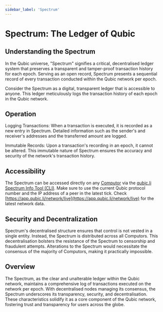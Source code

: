 ```yaml
---
sidebar_label: 'Spectrum'
---
```


# Spectrum: The Ledger of Qubic

## Understanding the Spectrum
In the Qubic universe, "Spectrum" signifies a critical, decentralised ledger system that preserves a transparent and tamper-proof transaction history for each epoch. Serving as an open record, Spectrum presents a sequential record of every transaction conducted within the Qubic network per epoch.

Consider the Spectrum as a digital, transparent ledger that is accessible to anyone. This ledger meticulously logs the transaction history of each epoch in the Qubic network.

## Operation
Logging Transactions: When a transaction is executed, it is recorded as a new entry in Spectrum. Detailed information such as the sender's and receiver's addresses and the transferred amount are logged.

Immutable Records: Upon a transaction's recording in an epoch, it cannot be altered. This immutable nature of Spectrum ensures the accuracy and security of the network's transaction history.

## Accessibility
The Spectrum can be accessed directly on any [Computor](/learn/nodes) via the [qubic.li Spectrum Info Tool (CLI)](https://github.com/qubic-li/spectrumInfo). Make sure to use the current Qubic protocol number and the IP address of a peer in the latest tick. Check [https://app.qubic.li/network/live](https://app.qubic.li/network/live) for the latest network data.

## Security and Decentralization
Spectrum's decentralised structure ensures that control is not vested in a single entity. Instead, the Spectrum is distributed across all Computors. This decentralisation bolsters the resistance of the Spectrum to censorship and fraudulent attempts. Alterations to the Spectrum would necessitate the consensus of the majority of Computors, making it practically impossible.


## Overview
The Spectrum, as the clear and unalterable ledger within the Qubic network, maintains a comprehensive log of transactions executed on the network per epoch. With decentralised nodes managing its consensus, the Spectrum underscores its transparency, security, and decentralisation. These characteristics solidify it as a core component of the Qubic network, fostering trust and transparency for users across the globe.
